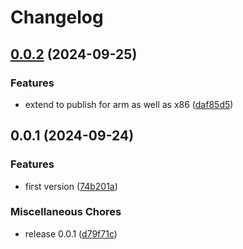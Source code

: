# Changelog

## [0.0.2](https://github.com/mhdawson/wasm-builder/compare/v0.0.1...v0.0.2) (2024-09-25)


### Features

* extend to publish for arm as well as x86 ([daf85d5](https://github.com/mhdawson/wasm-builder/commit/daf85d5f50b6e01b9469e1bcc646481ccad10f37))

## 0.0.1 (2024-09-24)


### Features

* first version ([74b201a](https://github.com/mhdawson/wasm-builder/commit/74b201a038f0f94a51b46bd0e0e8e6bc4b5442c8))


### Miscellaneous Chores

* release 0.0.1 ([d79f71c](https://github.com/mhdawson/wasm-builder/commit/d79f71c461e1bd3b2ccf5f067300e30f3096dd69))
